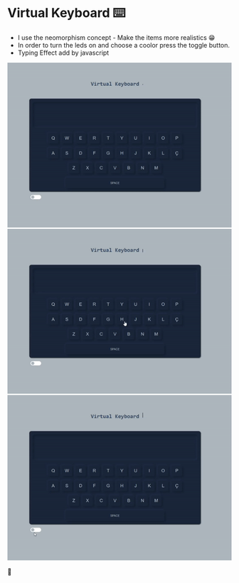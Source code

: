 # Virtual Keyboard :keyboard:
- I use the neomorphism concept - Make the items more realistics :grin:
- In order to turn the leds on and choose a coolor press the toggle button.
- Typing Effect add by javascript

<img src="img/gif-1.gif">
<img src="img/gif-2.gif">
<img src="img/gif-3.gif">

:100: